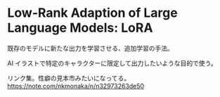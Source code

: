 # Low-Rank Adaption of Large Language Models: LoRA

既存のモデルに新たな出力を学習させる、追加学習の手法。

AI イラストで特定のキャラクターに限定して出力したいような目的で使う。

リンク集。性癖の見本市みたいになってる。
https://note.com/nkmonaka/n/n32973263de50
